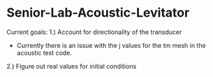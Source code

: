 # Senior-Lab-Acoustic-Levitator
Current goals:
1.) Account for directionality of the transducer

- Currently there is an issue with the j values for the tm mesh in the acoustic test code.

2.) Figure out real values for initial conditions

